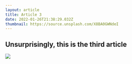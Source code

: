 ```yaml
---
layout: article
title: Article 3
date: 2022-01-26T21:38:29.032Z
thumbnail: https://source.unsplash.com/X8BA0GWNdeI
---
```

## Unsurprisingly, this is the third article



![](https://source.unsplash.com/6SGxsGl43js)